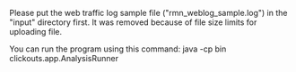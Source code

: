 Please put the web traffic log sample file ("rmn_weblog_sample.log")
in the "input" directory first. It was removed because of file size
limits for uploading file.

You can run the program using this command:
java -cp bin clickouts.app.AnalysisRunner
